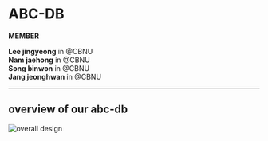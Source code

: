 # ABC-DB
**MEMBER**  

**Lee jingyeong** in @CBNU  
**Nam jaehong** in @CBNU  
**Song binwon** in @CBNU  
**Jang jeonghwan** in @CBNU  

---  
## overview of our abc-db
![overall design](https://github.com/user-attachments/assets/65aaa223-d09b-4b49-8c03-a20a68d0be61)
